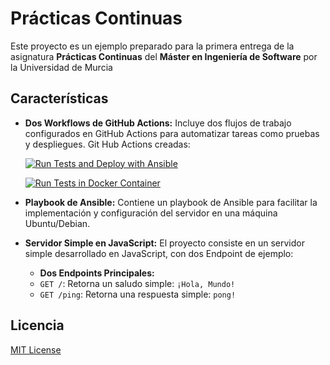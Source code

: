 # Prácticas Continuas 

Este proyecto es un ejemplo preparado para la primera entrega de la asignatura **Prácticas Continuas** del **Máster en Ingeniería de Software** por la Universidad de Murcia
## Características

- **Dos Workflows de GitHub Actions:** Incluye dos flujos de trabajo configurados en GitHub Actions para automatizar tareas como pruebas y despliegues.
	Git Hub Actions creadas:

   [![Run Tests and Deploy with Ansible](https://github.com/Ignaciosck/ppcctest/actions/workflows/main.yml/badge.svg?branch=main)](https://github.com/Ignaciosck/ppcctest/actions/workflows/main.yml)

   [![Run Tests in Docker Container](https://github.com/Ignaciosck/ppcctest/actions/workflows/test.yml/badge.svg?branch=main)](https://github.com/Ignaciosck/ppcctest/actions/workflows/test.yml)
- **Playbook de Ansible:** Contiene un playbook de Ansible para facilitar la implementación y configuración del servidor en una máquina Ubuntu/Debian.
- **Servidor Simple en JavaScript:** El proyecto consiste en un servidor simple desarrollado en JavaScript, con dos Endpoint de ejemplo:
	- **Dos Endpoints Principales:**
  	- `GET /`: Retorna un saludo simple: `¡Hola, Mundo!`
 	 - `GET /ping`: Retorna una respuesta simple: `pong!`




## Licencia
[MIT License](LICENSE)

